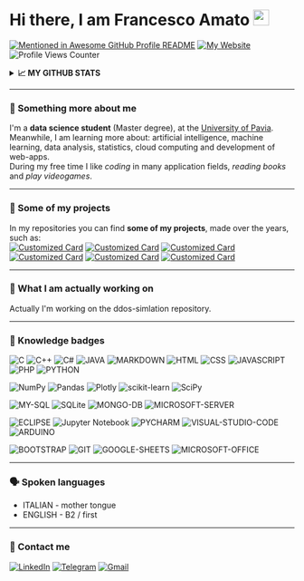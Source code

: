 # Hi there, I am Francesco Amato  <a href="https://www.gautamkrishnar.com/"><img src="https://media.giphy.com/media/hvRJCLFzcasrR4ia7z/giphy.gif" width="28px"></a>

[![Mentioned in Awesome GitHub Profile README](https://awesome.re/mentioned-badge-flat.svg)](https://github.com/abhisheknaiidu/awesome-github-profile-readme)
[![My Website](https://img.shields.io/badge/HAVE_A_LOOK_AT_-MY_WEBSITE-blueviolet)](https://www.amatofrancesco.altervista.org)
![Profile Views Counter](https://komarev.com/ghpvc/?username=Amatofrancesco99&label=PROFILE+VIEWS&color=blueviolet)

<details>
  <summary><b><strong>📈 MY GITHUB STATS</strong></b></summary>
  <br>

![](https://github-profile-summary-cards.vercel.app/api/cards/profile-details?username=Amatofrancesco99&theme=github_dark)
![Top Langs](https://github-readme-stats.vercel.app/api/top-langs/?username=Amatofrancesco99&layout=compact&theme=merko&hide_border=true&langs_count=10)
</details>

*** 
### 🧐 Something more about me
I'm a <strong>data science student</strong> (Master degree), at the [University of Pavia](http://webing.unipv.eu/home/).<br>
Meanwhile, I am learning more about: artificial intelligence, machine learning, data analysis, statistics, cloud computing and development of web-apps.<br>
During my free time I like *coding* in many application fields, *reading books* and *play videogames*.

***
### 🚀 Some of my projects
In my repositories you can find <strong>some of my projects</strong>, made over the years, such as:
<br>
[![Customized Card](https://github-readme-stats.vercel.app/api/pin/?username=Amatofrancesco99&repo=Cinema-managing-system&show_icons=true&theme=merko&hide_border=true)](https://github.com/Amatofrancesco99/Cinema-managing-system)
[![Customized Card](https://github-readme-stats.vercel.app/api/pin/?username=Amatofrancesco99&repo=image_quality_assessment&show_icons=true&theme=merko&hide_border=true)](https://github.com/Amatofrancesco99/image_quality_assessment)
[![Customized Card](https://github-readme-stats.vercel.app/api/pin/?username=Amatofrancesco99&repo=Gas_consumption-prediction&show_icons=true&theme=merko&hide_border=true)](https://github.com/Amatofrancesco99/Gas_consumption-prediction)
[![Customized Card](https://github-readme-stats.vercel.app/api/pin/?username=Amatofrancesco99&repo=food-recommender&show_icons=true&theme=merko&hide_border=true)](https://github.com/Amatofrancesco99/food-recommender)
[![Customized Card](https://github-readme-stats.vercel.app/api/pin/?username=Amatofrancesco99&repo=Steganography&show_icons=true&theme=merko&hide_border=true)](https://github.com/Amatofrancesco99/Steganography)
[![Customized Card](https://github-readme-stats.vercel.app/api/pin/?username=Amatofrancesco99&repo=Autonomous-Car-Drive&show_icons=true&theme=merko&hide_border=true)](https://github.com/Amatofrancesco99/Autonomous-Car-Drive)

*** 
### 🔭 What I am actually working on 
Actually I'm working on the ddos-simlation repository.

***
### 🏅 Knowledge badges
![C](https://img.shields.io/badge/C-00599C?style=for-the-badge&logo=c&logoColor=white)
![C++](https://img.shields.io/badge/C%2B%2B-00599C?style=for-the-badge&logo=c%2B%2B&logoColor=white)
![C#](https://img.shields.io/badge/C%23-239120?style=for-the-badge&logo=c-sharp&logoColor=white)
![JAVA](https://img.shields.io/badge/Java-ED8B00?style=for-the-badge&logo=java&logoColor=white)
![MARKDOWN](https://img.shields.io/badge/markdown-%23000000.svg?style=for-the-badge&logo=markdown&logoColor=white)
![HTML](https://img.shields.io/badge/HTML-239120?style=for-the-badge&logo=html5&logoColor=white)
![CSS](https://img.shields.io/badge/CSS-239120?&style=for-the-badge&logo=css3&logoColor=white)
![JAVASCRIPT](https://img.shields.io/badge/JavaScript-F7DF1E?style=for-the-badge&logo=javascript&logoColor=black)
![PHP](https://img.shields.io/badge/php-%23777BB4.svg?style=for-the-badge&logo=php&logoColor=white)
![PYTHON](https://img.shields.io/badge/Python-FFD43B?style=for-the-badge&logo=python&logoColor=darkgreen)

![NumPy](https://img.shields.io/badge/numpy-%23013243.svg?style=for-the-badge&logo=numpy&logoColor=white)
![Pandas](https://img.shields.io/badge/pandas-%23150458.svg?style=for-the-badge&logo=pandas&logoColor=white)
![Plotly](https://img.shields.io/badge/Plotly-%233F4F75.svg?style=for-the-badge&logo=plotly&logoColor=white)
![scikit-learn](https://img.shields.io/badge/scikit--learn-%23F7931E.svg?style=for-the-badge&logo=scikit-learn&logoColor=white)
![SciPy](https://img.shields.io/badge/SciPy-%230C55A5.svg?style=for-the-badge&logo=scipy&logoColor=%white)

![MY-SQL](https://img.shields.io/badge/MySQL-00000F?style=for-the-badge&logo=mysql&logoColor=white)
![SQLite](https://img.shields.io/badge/sqlite-%2307405e.svg?style=for-the-badge&logo=sqlite&logoColor=white)
![MONGO-DB](https://img.shields.io/badge/MongoDB-4EA94B?style=for-the-badge&logo=mongodb&logoColor=white)
![MICROSOFT-SERVER](https://img.shields.io/badge/Microsoft%20SQL%20Sever-CC2927?style=for-the-badge&logo=microsoft%20sql%20server&logoColor=white)

![ECLIPSE](https://img.shields.io/badge/Eclipse-2C2255?style=for-the-badge&logo=eclipse&logoColor=white)
![Jupyter Notebook](https://img.shields.io/badge/jupyter-%23FA0F00.svg?style=for-the-badge&logo=jupyter&logoColor=white)
![PYCHARM](https://img.shields.io/badge/pycharm-143?style=for-the-badge&logo=pycharm&logoColor=black&color=black&labelColor=green)
![VISUAL-STUDIO-CODE](https://img.shields.io/badge/Visual_Studio_Code-0078D4?style=for-the-badge&logo=visual%20studio%20code&logoColor=white)
![ARDUINO](https://img.shields.io/badge/Arduino_IDE-00979D?style=for-the-badge&logo=arduino&logoColor=white)

![BOOTSTRAP](https://img.shields.io/badge/Bootstrap-563D7C?style=for-the-badge&logo=bootstrap&logoColor=white)
![GIT](https://img.shields.io/badge/Git-F05032?style=for-the-badge&logo=git&logoColor=white)
![GOOGLE-SHEETS](https://img.shields.io/badge/Google%20Sheets-34A853?style=for-the-badge&logo=google-sheets&logoColor=white)
![MICROSOFT-OFFICE](https://img.shields.io/badge/Microsoft_Office-D83B01?style=for-the-badge&logo=microsoft-office&logoColor=white)

*** 
### 🗣 Spoken languages
- ITALIAN - mother tongue
- ENGLISH - B2 / first

***
### 📲 Contact me 
<a href="https://www.linkedin.com/in/francesco-amato-243281230/?locale=en_US">![LinkedIn](https://img.shields.io/badge/linkedin-%230077B5.svg?style=for-the-badge&logo=linkedin&logoColor=white)</a>
<a href="https://t.me/+393928297748">![Telegram](https://img.shields.io/badge/Telegram-2CA5E0?style=for-the-badge&logo=telegram&logoColor=white)</a>
<a href="mailto:amatofrancesco99@gmail.com">![Gmail](https://img.shields.io/badge/Gmail-D14836?style=for-the-badge&logo=gmail&logoColor=white)</a>
